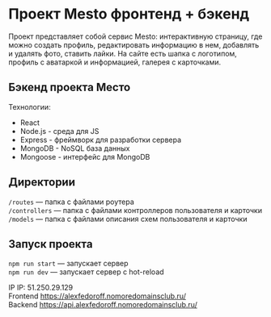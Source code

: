 # Проект Mesto фронтенд + бэкенд

Проект представляет собой сервис Mesto: интерактивную страницу, где можно создать профиль, редактировать информацию в нем, добавлять и удалять фото, ставить лайки. 
На сайте есть шапка с логотипом, профиль с аватаркой и информацией, галерея с карточками.

## Бэкенд проекта Место

Технологии:

- React
- Node.js - среда для JS
- Express - фреймворк для разработки сервера
- MongoDB - NoSQL база данных
- Mongoose - интерфейс для MongoDB

## Директории

`/routes` — папка с файлами роутера  
`/controllers` — папка с файлами контроллеров пользователя и карточки  
`/models` — папка с файлами описания схем пользователя и карточки

## Запуск проекта

`npm run start` — запускает сервер  
`npm run dev` — запускает сервер с hot-reload

IP  IP: 51.250.29.129 <br>
Frontend  https://alexfedoroff.nomoredomainsclub.ru/ <br>
Backend  https://api.alexfedoroff.nomoredomainsclub.ru/